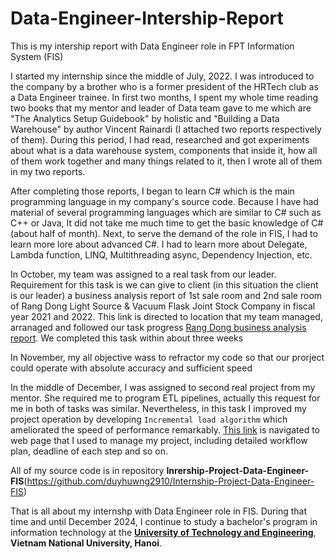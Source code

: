 # Data-Engineer-Intership-Report
This is my intership report with Data Engineer role in FPT Information System (FIS)

I started my internship since the middle of July, 2022. I was introduced to the company by a brother who is a former president of the HRTech club as a Data Engineer trainee. In first two months, I spent my whole time reading two books that my mentor and leader of Data team gave to me which are "The Analytics Setup Guidebook" by holistic and "Building a Data Warehouse" by author Vincent Rainardi (I attached two reports respectively of them). During this period, I had read, researched and got experiments about what is a data warehouse system, components that inside it, how all of them work together and many things related to it, then I wrote all of them in my two reports.   

After completing those reports, I began to learn C# which is the main programming language in my company's source code. Because I have had material of several programming languages which are similar to C# such as C++ or Java, It did not take me much time to get the basic knowledge of C# (about half of month). Next, to serve the demand of the role in FIS, I had to learn more lore about advanced C#. I had to learn more about Delegate, Lambda function, LINQ, Multithreading async, Dependency Injection, etc. 

In October, my team was assigned to a real task from our leader. Requirement for this task is we can give to client (in this situation the client is our leader) a business analysis report of 1st sale room and 2nd sale room of Rang Dong Light Source & Vacuum Flask Joint Stock Company in fiscal year 2021 and 2022. This link is directed to location that my team managed, arranaged and followed our task progress [Rang Dong business analysis report](https://www.notion.so/data-tts-fpt/29cc42be39604f46b06a47f7b1fdd5bd?v=407b21d12cbf4558aab902c5fd1e942c). We completed this task within about three weeks

In November, my all objective wass to refractor my code so that our prorject could operate with absolute accuracy and sufficient speed

In the middle of December, I was assigned to second real project from my mentor. She required me to program ETL pipelines, actually this request for me in both of tasks was similar. Nevertheless, in this task I improved my project operation by developing `Incremental load algorithm` which ameliorated the speed of performance remarkably. [This link](https://www.notion.so/FPT-Information-System-5a14447523424b28a2cee8c63bf9bf17) is navigated to web page that I used to manage my project, including detailed workflow plan, deadline of each step and so on.

All of my source code is in repository **Inrership-Project-Data-Engineer-FIS**(https://github.com/duyhuwng2910/Internship-Project-Data-Engineer-FIS)

That is all about my internshp with Data Engineer role in FIS. During that time and until December 2024, I continue to study a bachelor's program in information technology at the [**University of Technology and Engineering**](https://uet.vnu.edu.vn), **Vietnam National University, Hanoi**.
